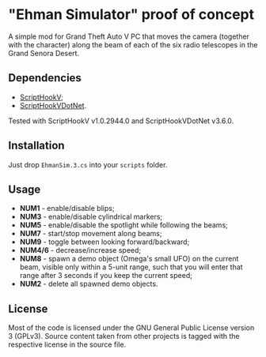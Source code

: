 # "Ehman Simulator" proof of concept

A simple mod for Grand Theft Auto V PC that moves the camera (together with the character) along the beam of each of the six radio telescopes in the Grand Senora Desert.

## Dependencies

* [ScriptHookV](http://www.dev-c.com/gtav/scripthookv/);
* [ScriptHookVDotNet](https://github.com/scripthookvdotnet/scripthookvdotnet/releases).

Tested with ScriptHookV v1.0.2944.0 and ScriptHookVDotNet v3.6.0.

## Installation

Just drop `EhmanSim.3.cs` into your `scripts` folder.

## Usage

* **NUM1** - enable/disable blips;
* **NUM3** - enable/disable cylindrical markers;
* **NUM5** - enable/disable the spotlight while following the beams;
* **NUM7** - start/stop movement along beams;
* **NUM9** - toggle between looking forward/backward;
* **NUM4/6** - decrease/increase speed;
* **NUM8** - spawn a demo object (Omega's small UFO) on the current beam, visible only within a 5-unit range, such that you will enter that range after 3 seconds if you keep the current speed;
* **NUM2** - delete all spawned demo objects.

## License

Most of the code is licensed under the GNU General Public License version 3 (GPLv3). Source content taken from other projects is tagged with the respective license in the source file.
